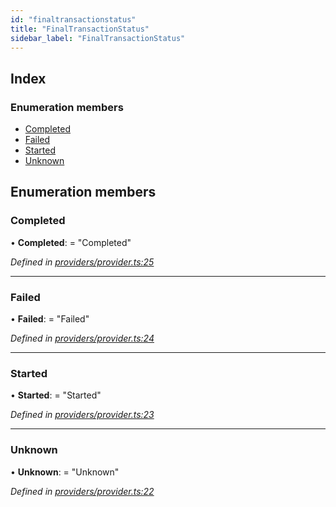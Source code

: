 ```yaml
---
id: "finaltransactionstatus"
title: "FinalTransactionStatus"
sidebar_label: "FinalTransactionStatus"
---
```


## Index

### Enumeration members

* [Completed](finaltransactionstatus.md#completed)
* [Failed](finaltransactionstatus.md#failed)
* [Started](finaltransactionstatus.md#started)
* [Unknown](finaltransactionstatus.md#unknown)

## Enumeration members

###  Completed

• **Completed**: = "Completed"

*Defined in [providers/provider.ts:25](https://github.com/near/near-api-js/blob/88ad17d/src.ts/providers/provider.ts#L25)*

___

###  Failed

• **Failed**: = "Failed"

*Defined in [providers/provider.ts:24](https://github.com/near/near-api-js/blob/88ad17d/src.ts/providers/provider.ts#L24)*

___

###  Started

• **Started**: = "Started"

*Defined in [providers/provider.ts:23](https://github.com/near/near-api-js/blob/88ad17d/src.ts/providers/provider.ts#L23)*

___

###  Unknown

• **Unknown**: = "Unknown"

*Defined in [providers/provider.ts:22](https://github.com/near/near-api-js/blob/88ad17d/src.ts/providers/provider.ts#L22)*
